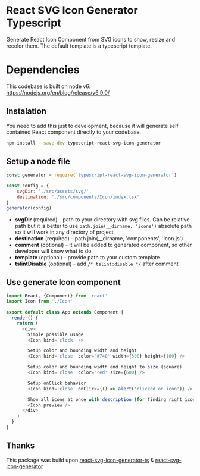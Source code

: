 React SVG Icon Generator Typescript
========================

Generate React Icon Component from SVG icons to show, resize and recolor them.
The default template is a typescript template.

# Dependencies

This codebase is built on node v6: https://nodejs.org/en/blog/release/v6.9.0/

## Instalation

You need to add this just to development, because it will generate self contained React component directly to your codebase.

```bash
npm install --save-dev typescript-react-svg-icon-generator
```

## Setup a node file


```js
const generator = require('typescript-react-svg-icon-generator')

const config = {
    svgDir: './src/assets/svg/',
    destination: './src/components/Icon/index.tsx'
}
generator(config)
```

- **svgDir** (required) - path to your directory with svg files. Can be relative path but it is better to use `path.join(__dirname, 'icons')` absolute path so it will work in any directory of project
- **destination** (required) -  path.join(__dirname, 'components', 'Icon.js')
- **comment** (optional) - it will be added to generated component, so other developer will know what to do
- **template** (optional) - provide path to your custom template
- **tslintDisable** (optional) - add `/* tslint:disable */` after comment

## Use generate Icon component

```js
import React, {Component} from 'react'
import Icon from './Icon'

export default class App extends Component {
  render() {
    return (
      <div>
        Simple possible usage
        <Icon kind='clock' />

        Setup color and bounding width and height
        <Icon kind='close' color='#748' width={500} height={100} />

        Setup color and bounding width and height to size (square)
        <Icon kind='close' color='red' size={600} />

        Setup onClick behavior
        <Icon kind='close' onClick={() => alert('clicked on icon')} />

        Show all icons at once with description (for finding right icon)
        <Icon preview />
      </div>
    )
  }
}
```

## Thanks

This package was build upon [react-svg-icon-generator-ts](https://github.com/peeter-tomberg/react-svg-icon-generator) & [react-svg-icon-generator](https://github.com/blueberryapps/react-svg-icon-generator)
